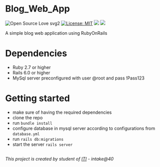 # Blog_Web_App
![Open Source Love svg2](https://badges.frapsoft.com/os/v2/open-source.svg?v=103)
[![License: MIT](https://img.shields.io/badge/License-MIT-yellow.svg)](https://github.com/atefhares/CrowdFunding-Web-App/blob/master/LICENSE)
![](https://img.shields.io/badge/Rails-6-brightgreen)
![](https://img.shields.io/badge/Ruby-2.7-red)

A simple blog web application using RubyOnRails


# Dependencies
- Ruby 2.7 or higher
- Rails 6.0 or higher
- MySql server preconfigured with user @root and pass !Pass123

# Getting started
- make sure of having the required dependencies
- clone the repo
- run `bundle install `
- configure database in mysql server according to configurations from `database.yml`
- run `rails db:migrations`
- start the server `rails server`


##
_This project is created by student of [ITI](http://iti.gov.eg/) - intake@40_